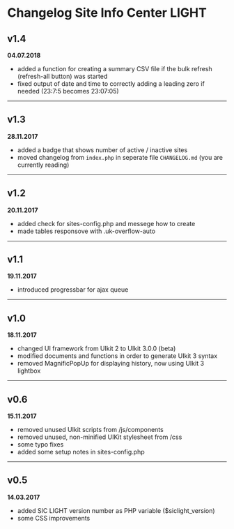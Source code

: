 # Changelog Site Info Center LIGHT

## v1.4
**04.07.2018**
* added a function for creating a summary CSV file if the bulk refresh (refresh-all button) was started
* fixed output of date and time to correctly adding a leading zero if needed (23:7:5 becomes 23:07:05)
---

## v1.3
**28.11.2017**
* added a badge that shows number of active / inactive sites
* moved changelog from `index.php` in seperate file `CHANGELOG.md` (you are currently reading)
---

## v1.2
**20.11.2017**
* added check for sites-config.php and messege how to create
* made tables responsove with .uk-overflow-auto
---

## v1.1
**19.11.2017**
* introduced progressbar for ajax queue
---
 
## v1.0
**18.11.2017**
* changed UI framework from UIkit 2 to UIkit 3.0.0 (beta)
* modified documents and functions in order to generate UIkit 3 syntax
* removed MagnificPopUp for displaying history, now using UIkit 3 lightbox
---

## v0.6
**15.11.2017**
* removed unused UIkit scripts from /js/components
* removed unused, non-minified UIKit stylesheet from /css
* some typo fixes
* added some setup notes in sites-config.php
---

## v0.5
**14.03.2017**
* added SIC LIGHT version number as PHP variable ($siclight_version)
* some CSS improvements
